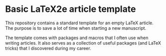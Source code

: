 # Basic LaTeX2e article template

This repository contains a standard template for an empty LaTeX article.
The purpose is to save a lot of time when starting a new manuscript.

The template comes with packages and macros that I often use when writing articles.
It also serves as a collection of useful packages (and LaTeX tricks) that I discovered during my career.
